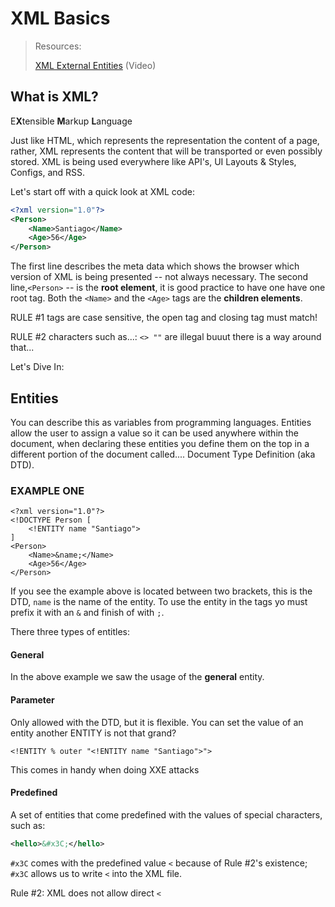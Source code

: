 # XML Basics

> Resources: 
>
> [XML External Entities](https://www.youtube.com/watch?v=gjm6VHZa_8s&t=201s) (Video)

## What is XML?

E**X**tensible  **M**arkup **L**anguage

Just like HTML, which represents the representation the content of a page, rather, XML represents the content that will be transported or even possibly stored.  XML is being used everywhere like API's, UI Layouts & Styles, Configs, and RSS. 

Let's start off with a quick look at XML code:

```xml
<?xml version="1.0"?>
<Person>
    <Name>Santiago</Name>
	<Age>56</Age>
</Person>
```

The first line describes the meta data which shows the browser which version of XML is being presented -- not always necessary. The second line,`<Person>` -- is the **root element**, it is good practice to have one have one root tag. Both the `<Name>` and the `<Age>` tags are the **children elements**. 

RULE #1 tags are case sensitive, the open tag and closing tag must match! 

RULE #2 characters such as...: `<> ""` are illegal buuut there is a way around that...

Let's Dive In:

## Entities 

You can describe this as variables from programming languages. Entities allow the user to assign a value so it can be used anywhere within the document, when declaring these entities you define them on the top in a different portion of the document called.... Document Type Definition (aka DTD).

### EXAMPLE  ONE

```xml-dtd
<?xml version="1.0"?>
<!DOCTYPE Person [
	<!ENTITY name "Santiago">
]
<Person>
    <Name>&name;</Name>
	<Age>56</Age>
</Person>
```

If you see the example above <!ENTITY name "Santiago"> is located between two brackets, this is the DTD, `name` is the name of the entity. To use the entity in the tags yo must prefix it with an `&` and finish of with `;`.  

There three types of entitles:

#### General 

In the above example we saw the usage of the **general** entity.

#### Parameter 

Only allowed with the DTD, but it is flexible. You can set the value of an entity another ENTITY is not that grand?

```xml-dtd
<!ENTITY % outer "<!ENTITY name "Santiago">">
```



This comes in handy when doing XXE attacks

#### Predefined 

A set of entities that come predefined with the values of special characters, such as:

```xml
<hello>&#x3C;</hello>
```

`#x3C` comes with the predefined value `<` because of Rule #2's existence; `#x3C` allows us to write `<` into the XML file.

Rule #2: XML does not allow direct `<`